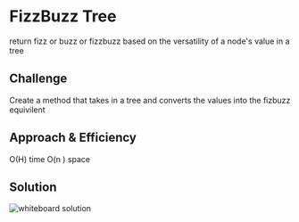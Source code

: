 # FizzBuzz Tree
return fizz or buzz or fizzbuzz based on the versatility of a node's value in a tree

## Challenge
Create a method that takes in a tree and converts the values into the fizbuzz equivilent
## Approach & Efficiency
O(H) time
O(n ) space
## Solution
![whiteboard solution](assets/capture.png)

